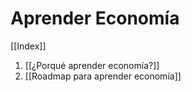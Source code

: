 # Aprender Economía

[[Index]]

1. [[¿Porqué aprender economía?]]
2. [[Roadmap para aprender economía]]